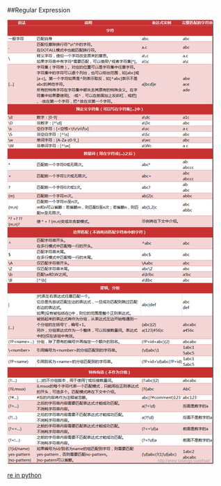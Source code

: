 ##Regular Expression   
      
![re table](re_Table.png)       
      
[re in python](http://www.jb51.net/article/15707.htm)
